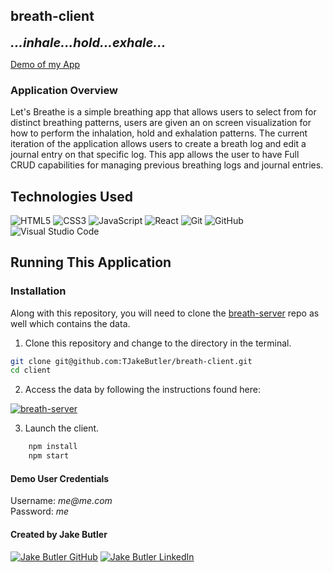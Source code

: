 ## breath-client

<b style="font-size: 20px;"><i>...inhale...hold...exhale...</i></b>

[Demo of my App](https://www.youtube.com/watch?v=4G4TrGZt2So)

### Application Overview

Let's Breathe is a simple breathing app that allows users to select from for distinct breathing patterns, users are given an on screen visualization for how to perform the inhalation, hold and exhalation patterns. The current iteration of the application allows users to create a breath log and edit a journal entry on that specific log. This app allows the user to have Full CRUD capabilities for managing previous breathing logs and journal entries.

## Technologies Used
![HTML5](https://img.shields.io/badge/html5%20-%23E34F26.svg?&style=for-the-badge&logo=html5&logoColor=white) ![CSS3](https://img.shields.io/badge/css3%20-%231572B6.svg?&style=for-the-badge&logo=css3&logoColor=white) ![JavaScript](https://img.shields.io/badge/javascript%20-%23323330.svg?&style=for-the-badge&logo=javascript&logoColor=%23F7DF1E) ![React](https://img.shields.io/badge/react%20-%2320232a.svg?&style=for-the-badge&logo=react&logoColor=%2361DAFB) ![Git](https://img.shields.io/badge/git%20-%23F05033.svg?&style=for-the-badge&logo=git&logoColor=white) ![GitHub](https://img.shields.io/badge/github%20-%23121011.svg?&style=for-the-badge&logo=github&logoColor=white) ![Visual Studio Code](https://img.shields.io/badge/VSCode%20-%23007ACC.svg?&style=for-the-badge&logo=visual-studio-code&logoColor=white)

## Running This Application

### Installation
Along with this repository, you will need to clone the [breath-server](https://github.com/TJakeButler/breath-server) repo as well which contains the data.

1. Clone this repository and change to the directory in the terminal.

```sh
git clone git@github.com:TJakeButler/breath-client.git
cd client
```
2. Access the data by following the instructions found here:

<a href="https://github.com/TJakeButler/breath-server" target="_blank"><img src="https://img.shields.io/badge/server repo%20-%2375120e.svg?&style=for-the-badge&&logoColor=white" alt="breath-server" style="height: auto !important; width: auto !important;" /></a>

3. Launch the client.

```sh
    npm install
    npm start
```

#### Demo User Credentials

<p>
Username: <i>me@me.com</i>
<br>
Password: <i>me</i>

#### Created by Jake Butler

<a href="https://github.com/TJakeButler" target="_blank"><img src="https://img.shields.io/badge/github%20-%23121011.svg?&style=for-the-badge&logo=github&logoColor=white" alt="Jake Butler GitHub" style="height: auto !important;width: auto !important;" /></a> <a href="https://www.linkedin.com/in/jake-butler-web-dev/" target="_blank"><img src="https://img.shields.io/badge/linkedin%20-%230077B5.svg?&style=for-the-badge&logo=linkedin&logoColor=white" alt="Jake Butler LinkedIn" style="height: auto !important;width: auto !important;" /></a>
